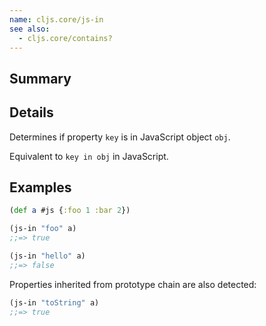 ```yaml
---
name: cljs.core/js-in
see also:
  - cljs.core/contains?
---
```


## Summary

## Details

Determines if property `key` is in JavaScript object `obj`.

Equivalent to `key in obj` in JavaScript.

## Examples

```clj
(def a #js {:foo 1 :bar 2})

(js-in "foo" a)
;;=> true

(js-in "hello" a)
;;=> false
```

Properties inherited from prototype chain are also detected:

```clj
(js-in "toString" a)
;;=> true
```
